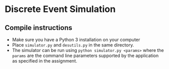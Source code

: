# Discrete Event Simulation
## Compile instructions
- Make sure you have a Python 3 installation on your computer
- Place `simulator.py` and `desutils.py` in the same directory.
- The simulator can be run using `python simulator.py <params>` where the
`params` are the command line parameters supported by the application as specified in the assignment.
